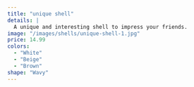 ```yaml
---
title: "unique shell"
details: |
  A unique and interesting shell to impress your friends.
image: "/images/shells/unique-shell-1.jpg"
price: 14.99
colors:
  - "White"
  - "Beige"
  - "Brown"
shape: "Wavy"
---
```

